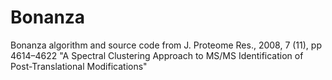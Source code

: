 Bonanza
=======

Bonanza algorithm and source code from J. Proteome Res., 2008, 7 (11), pp 4614–4622 "A Spectral Clustering Approach to MS/MS Identification of Post-Translational Modifications"
